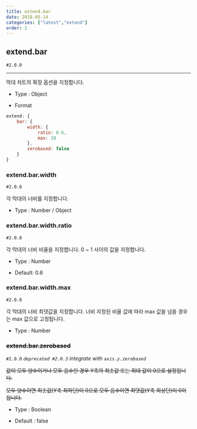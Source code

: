 ```yaml
---
title: extend.bar
date: 2018-05-14
categories: ["latest","extend"]
order: 2
---
```


## extend.bar 

 `#2.0.0`

---

막대 차트의 확장 옵션을 지정합니다.

* Type : Object

* Format
```javascript
extend: {
	bar: {
		width: {
			ratio: 0.6,
			max: 20
		},
		zerobased: false
	}
}
```

### extend.bar.width

`#2.0.0`

각 막대의 너비를 지정합니다. 

* Type : Number / Object


### extend.bar.width.ratio

`#2.0.0`

각 막대의 너비 비율을 지정합니다. 0 ~ 1 사이의 값을 지정합니다.

* Type : Number

* Default: 0.6

### extend.bar.width.max

`#2.0.0`

각 막대의 너비 최댓값을 지정합니다. 너비 지정된 비율 값에 따라 max 값을 넘을 경우는 max 값으로 고정됩니다.

* Type : Number


### ~~extend.bar.zerobased~~

`#2.0.0` _`deprecated #2.0.3`_ _integrate with `axis.y.zerobased`_

~~값이 모두 양수이거나 모두 음수인 경우 Y축의 최솟값 또는 최대 값이 0으로 설정됩니다.~~

~~모두 양수이면 최솟값(Y축 최하단)이 0으로 모두 음수이면 최댓값(Y축 최상단)이 0이 됩니다.~~

* Type : Boolean

* Default : false
